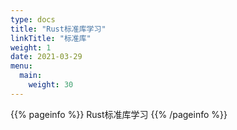 ```yaml
---
type: docs
title: "Rust标准库学习"
linkTitle: "标准库"
weight: 1
date: 2021-03-29
menu:
  main:
    weight: 30
---
```


{{% pageinfo %}}
Rust标准库学习
{{% /pageinfo %}}




